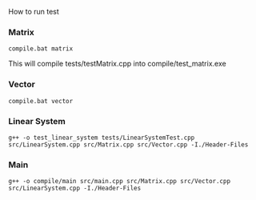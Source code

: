 How to run test 
### Matrix
```
compile.bat matrix
```
This will compile tests/testMatrix.cpp into compile/test_matrix.exe

### Vector
```
compile.bat vector
```

### Linear System
```
g++ -o test_linear_system tests/LinearSystemTest.cpp src/LinearSystem.cpp src/Matrix.cpp src/Vector.cpp -I./Header-Files
```
### Main
```
g++ -o compile/main src/main.cpp src/Matrix.cpp src/Vector.cpp src/LinearSystem.cpp -I./Header-Files
```
